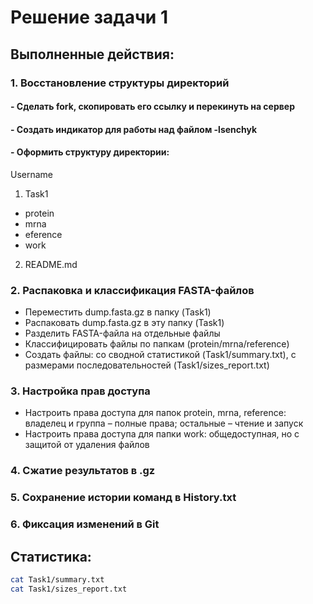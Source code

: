 # Решение задачи 1

## Выполненные действия:
### 1.	Восстановление структуры директорий 
#### - Сделать fork, скопировать его ссылку и перекинуть на сервер
#### - Создать индикатор для работы над файлом -lsenchyk
#### - Оформить структуру директории:
Username  
1. Task1  
- protein  
- mrna  
- eference  
- work
2. README.md  
### 2.  Распаковка и классификация FASTA-файлов
-  Переместить dump.fasta.gz в папку (Task1)
-  Распаковать dump.fasta.gz в эту папку (Task1)
-  Разделить FASTA-файла на отдельные файлы
-  Классифицировать файлы по папкам (protein/mrna/reference)
-  Создать файлы: со сводной статистикой (Task1/summary.txt),  с размерами последовательностей (Task1/sizes_report.txt)
### 3.  Настройка прав доступа
-  Настроить права доступа для папок protein, mrna, reference: владелец и группа – полные права; остальные – чтение и запуск
-  Настроить права доступа для папки work: общедоступная, но с защитой от удаления файлов
### 4.  Сжатие результатов в .gz
### 5.  Сохранение истории команд в History.txt
### 6.  Фиксация изменений в Git

## Статистика:
```bash
cat Task1/summary.txt
cat Task1/sizes_report.txt





























